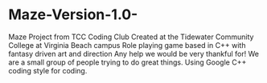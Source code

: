 # Maze-Version-1.0-
Maze Project from TCC Coding Club
Created at the Tidewater Community College at Virginia Beach campus
Role playing game based in C++ with fantasy driven art and direction
Any help we would be very thankful for! We are a small group of people trying to do great things.
Using Google C++ coding style for coding.
